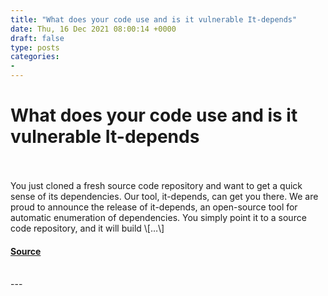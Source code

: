 ```yaml
---
title: "What does your code use and is it vulnerable It-depends"
date: Thu, 16 Dec 2021 08:00:14 +0000
draft: false
type: posts
categories: 
- 
---
```

# What does your code use and is it vulnerable It-depends

<br/>

<br/>
You just cloned a fresh source code repository and want to get a quick sense of its dependencies. Our tool, it-depends, can get you there. We are proud to announce the release of it-depends, an open-source tool for automatic enumeration of dependencies. You simply point it to a source code repository, and it will build \[…\]

#### [Source](https://blog.trailofbits.com/2021/12/16/it-depends/)

<br/>
---
